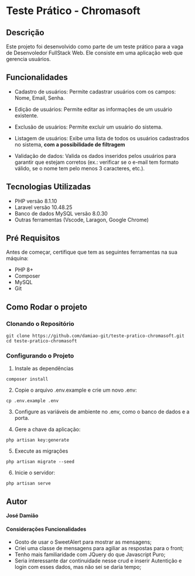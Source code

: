 
# Teste Prático - Chromasoft

## Descrição

Este projeto foi desenvolvido como parte de um teste prático para a vaga de Desenvoledor FullStack Web. Ele consiste em uma aplicação web que gerencia usuários.

## Funcionalidades

- Cadastro de usuários: Permite cadastrar usuários com os campos: Nome, Email, Senha.

- Edição de usuários: Permite editar as informações de um usuário existente.

- Exclusão de usuários: Permite excluir um usuário do sistema.

- Listagem de usuários: Exibe uma lista de todos os usuários cadastrados no sistema, **com a possibilidade de filtragem**

- Validação de dados: Valida os dados inseridos pelos usuários para garantir que estejam corretos (ex.: verificar se o e-mail tem formato válido, se o nome tem pelo menos 3 caracteres, etc.).

## Tecnologias Utilizadas

- PHP versão 8.1.10
- Laravel versão 10.48.25
- Banco de dados MySQL versão 8.0.30
- Outras ferramentas (Vscode, Laragon, Google Chrome)

## Pré Requisitos

Antes de começar, certifique que tem as seguintes ferramentas na sua máquina: 

- PHP 8+
- Composer
- MySQL
- Git

## Como Rodar o projeto
### Clonando o Repositório

```git clone https://github.com/damiao-git/teste-pratico-chromasoft.git```
```cd teste-pratico-chromasoft```

### Configurando o Projeto

1. Instale as dependências

```composer install```

2. Copie o arquivo .env.example e crie um novo .env:

```cp .env.example .env```

3. Configure as variáveis de ambiente no .env, como o banco de dados e a porta.

4. Gere a chave da aplicação:

```php artisan key:generate```

5. Execute as migrações

```php artisan migrate --seed```

6. Inicie o servidor: 

```php artisan serve```

## Autor

**José Damião**

#### Considerações Funcionalidades

- Gosto de usar o SweetAlert para mostrar as mensagens;
- Criei uma classe de mensagens para agiliar as respostas para o front;
- Tenho mais familiaridade com JQuery do que Javascript Puro;
- Seria interessante dar continuidade nesse crud e inserir Autentição e login com esses dados, mas não sei se daria tempo;
